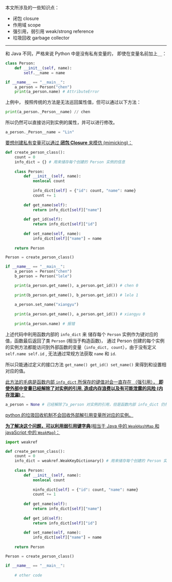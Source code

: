 本文所涉及的一些知识点：

- 闭包 closure
- 作用域 scope
- 强引用，弱引用 weak/strong reference
- 垃圾回收 garbage collector

---

和 Java 不同，严格来说 Python 中是没有私有变量的， 即使在变量名前加上`__`：

```python
class Person:
    def __init__(self, name):
        self.__name = name

if __name__ == "__main__":
    a_person = Person("chen")
    print(a_person.name) # AttributeError
```

上例中， 按照传统的方法是无法巡回属性值，但可以通过以下方法：

```python
print(a_person._Person__name) // chen
```

所以仍然可以直接访问到实例的属性，并可以进行修改。

```python
a_person._Person__name = "Lin"
```



<u>要想创建私有变量可以通过 **闭包 Closure** 来模仿 (mimicking)：</u>

```python
def create_person_class():
    count = 0
    info_dict = {} # 用来储存每个创建的 Person 实例的信息
    
    class Person:
        def __init__(self, name):
            nonlocal count
            
            info_dict[self] = {"id": count, "name": name}
            count += 1
        
        def get_name(self):
            return info_dict[self]["name"]
       	
        def get_id(self):
            return info_dict[self]["id"]
        
        def set_name(self, name):
            info_dict[self]["name"] = name
    
    return Person

Person = create_person_class()

if __name__ == "__main__":
    a_person = Person("chen")
    b_person = Person("lele")

    print(a_person.get_name(), a_person.get_id()) # chen 0
	
    print(b_person.get_name(), b_person.get_id()) # lele 1
    
    a_person.set_name("xiangyu") 
    
    print(a_person.get_name(), a_person.get_id()) # xiangyu 0
    
    print(a_person.name) # 报错
```

上述代码中利用函数内部的 `info_dict` 来 储存每个 `Person` 实例作为键对应的值，函数最后返回了类 `Person` (相当于构造函数)， 通过 Person 创建的每个实例的实例方法都能访问到外部函数的变量（`info_dict, count`），由于没有定义 `self.name self.id` , 无法通过常规方法获取 `name` 和 `id`.

所以只能通过定义的接口方法 `get_name() get_id() set_name()` 来得到和设置相对应的值。

<u>此方法的毛病是函数内部 `info_dict` 所保存的键值对会一直存在 （强引用）， **即使外部中变量已经解除了对实例的引用, 造成内存浪费以及有可能泄露的风险 (内存泄漏)**：</u>

```python
a_person = None # 已经解除了a_person 对实例的引用，但是函数内部 info_dict 仍然会有相对应# 的健用来引用实例
```

<u>python 的垃圾回收机制不会回收外部解引用变量所对应的实例。</u>



<u>**为了解决这个问题，可以利用弱引用键字典**(相当于 Java 中的 `WeakHashMap` 和 javaScript 中的 `WeakMap`)：</u>

```python
import weakref

def create_person_class():
    count = 0
    info_dict = weakref.WeakKeyDictionary() # 用来储存每个创建的 Person 实例的信息
    
    class Person:
        def __init__(self, name):
            nonlocal count
            
            ninfo_dict[self] = {"id": count, "name": name}
            count += 1
        
        def get_name(self):
            return info_dict[self]["name"]
       	
        def get_id(self):
            return info_dict[self]["id"]
        
        def set_name(self, name):
            info_dict[self]["name"] = name
    
    return Person

Person = create_person_class()

if __name__ == "__main__":
    
    # other code
```




